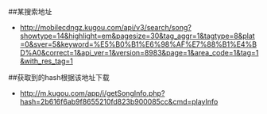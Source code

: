 
##某搜索地址
* http://mobilecdngz.kugou.com/api/v3/search/song?showtype=14&highlight=em&pagesize=30&tag_aggr=1&tagtype=8&plat=0&sver=5&keyword=%E5%B0%B1%E6%98%AF%E7%88%B1%E4%BD%A0&correct=1&api_ver=1&version=8983&page=1&area_code=1&tag=1&with_res_tag=1  

##获取到的hash根据该地址下载
* http://m.kugou.com/app/i/getSongInfo.php?hash=2b616f6ab9f8655210fd823b900085cc&cmd=playInfo